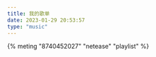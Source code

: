 ```yaml
---
title: 我的歌单
date: 2023-01-29 20:53:57
type: "music"
---
```

<font color=#0c74d6 size=3 face="黑体"></font>
{% meting "8740452027" "netease" "playlist" %}

